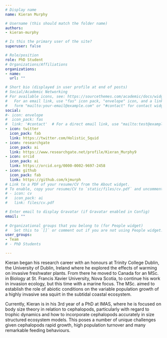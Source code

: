 ```yaml
---
# Display name
name: Kieran Murphy

# Username (this should match the folder name)
authors:
- kieran-murphy

# Is this the primary user of the site?
superuser: false

# Role/position
role: PhD Student
# Organizations/Affiliations
organizations:
- name: 
  url: ""

# Short bio (displayed in user profile at end of posts)
# Social/Academic Networking
# For available icons, see: https://sourcethemes.com/academic/docs/widgets/#icons
#   For an email link, use "fas" icon pack, "envelope" icon, and a link in the
#   form "mailto:your-email@example.com" or "#contact" for contact widget.
social:
#- icon: envelope
#  icon_pack: fas
#  link: '#contact'  # For a direct email link, use "mailto:test@example.org".
- icon: twitter
  icon_pack: fab
  link: https://twitter.com/Holistic_Squid
- icon: researchgate
  icon_pack: ai
  link: https://www.researchgate.net/profile/Kieran_Murphy9
- icon: orcid
  icon_pack: ai
  link: https://orcid.org/0000-0002-9697-2458
- icon: github
  icon_pack: fab
  link: https://github.com/kjmurph
# Link to a PDF of your resume/CV from the About widget.
# To enable, copy your resume/CV to `static/files/cv.pdf` and uncomment the lines below.  
# - icon: cv
#   icon_pack: ai
#   link: files/cv.pdf

# Enter email to display Gravatar (if Gravatar enabled in Config)
email: ""
  
# Organizational groups that you belong to (for People widget)
#   Set this to `[]` or comment out if you are not using People widget.  
user_groups:
- Team
# - PhD Students

---
```


Kieran began his research career with an honours at Trinity College Dublin, the University of Dublin, Ireland where he explored the effects of warming on invasive freshwater plants. From there he moved to Canada for an MSc. in Biology at St. Francis Xavier University, Nova Scotia, to continue his work in invasion ecology, but this time with a marine focus. The MSc. aimed to establish the role of abiotic conditions on the variable population growth of a highly invasive sea squirt in the subtidal coastal ecosystem.

Currently, Kieran is in his 3rd year of a PhD at IMAS, where he is focused on body size theory in relation to cephalopods, particularly with regard to trophic dynamics and how to incorporate cephalopods accurately in size structured ecosystem models. This poses a number of unique challenges given cephalopods rapid growth, high population turnover and many remarkable feeding behaviours.

